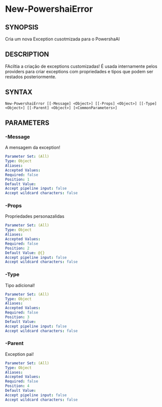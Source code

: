 ﻿---
external help file: powershai-help.xml
schema: 2.0.0
powershai: true
---

# New-PowershaiError

## SYNOPSIS <!--!= @#Synop !-->
Cria um nova Exception cusotmizada para o PowershaAI

## DESCRIPTION <!--!= @#Desc !-->
FAciltia a criação de exceptions customizadas!
É usada internamente pelos providers para criar exceptions com propriedades e tipos que podem ser restados posteriormente.

## SYNTAX <!--!= @#Syntax !-->

```
New-PowershaiError [[-Message] <Object>] [[-Props] <Object>] [[-Type] <Object>] [[-Parent] <Object>] [<CommonParameters>]
```

## PARAMETERS <!--!= @#Params !-->

### -Message
A mensagem da exception!

```yml
Parameter Set: (All)
Type: Object
Aliases: 
Accepted Values: 
Required: false
Position: 1
Default Value: 
Accept pipeline input: false
Accept wildcard characters: false
```

### -Props
Propriedades personazalidas

```yml
Parameter Set: (All)
Type: Object
Aliases: 
Accepted Values: 
Required: false
Position: 2
Default Value: @{}
Accept pipeline input: false
Accept wildcard characters: false
```

### -Type
Tipo adicional!

```yml
Parameter Set: (All)
Type: Object
Aliases: 
Accepted Values: 
Required: false
Position: 3
Default Value: 
Accept pipeline input: false
Accept wildcard characters: false
```

### -Parent
Exception pai!

```yml
Parameter Set: (All)
Type: Object
Aliases: 
Accepted Values: 
Required: false
Position: 4
Default Value: 
Accept pipeline input: false
Accept wildcard characters: false
```